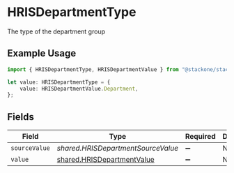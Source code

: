 # HRISDepartmentType

The type of the department group

## Example Usage

```typescript
import { HRISDepartmentType, HRISDepartmentValue } from "@stackone/stackone-client-ts/sdk/models/shared";

let value: HRISDepartmentType = {
    value: HRISDepartmentValue.Department,
};
```

## Fields

| Field                                                                           | Type                                                                            | Required                                                                        | Description                                                                     | Example                                                                         |
| ------------------------------------------------------------------------------- | ------------------------------------------------------------------------------- | ------------------------------------------------------------------------------- | ------------------------------------------------------------------------------- | ------------------------------------------------------------------------------- |
| `sourceValue`                                                                   | *shared.HRISDepartmentSourceValue*                                              | :heavy_minus_sign:                                                              | N/A                                                                             |                                                                                 |
| `value`                                                                         | [shared.HRISDepartmentValue](../../../sdk/models/shared/hrisdepartmentvalue.md) | :heavy_minus_sign:                                                              | N/A                                                                             | department                                                                      |